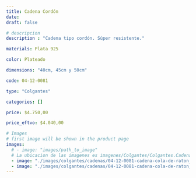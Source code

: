 ```yaml
---
title: Cadena Cordón
date: 
draft: false

# descripcion
description : "Cadena tipo cordón. Súper resistente."

materials: Plata 925

color: Plateado

dimensions: "40cm, 45cm y 50cm"

code: 04-12-0081

type: "Colgantes"

categories: []

price: $4.750,00

price_eftvo: $4.040,00

# Images
# first image will be shown in the product page
images:
  # - image: "images/path_to_image"
  # La ubicacion de las imagenes es imagenes/Colgantes/Colgantes.Cadenas/04-12-0081-cadena-cordon
  - image: "./images/colgantes/cadenas/04-12-0081-cadena-cola-de-raton_a.JPG"
  - image: "./images/colgantes/cadenas/04-12-0081-cadena-cola-de-raton_b.JPG"
---
```

